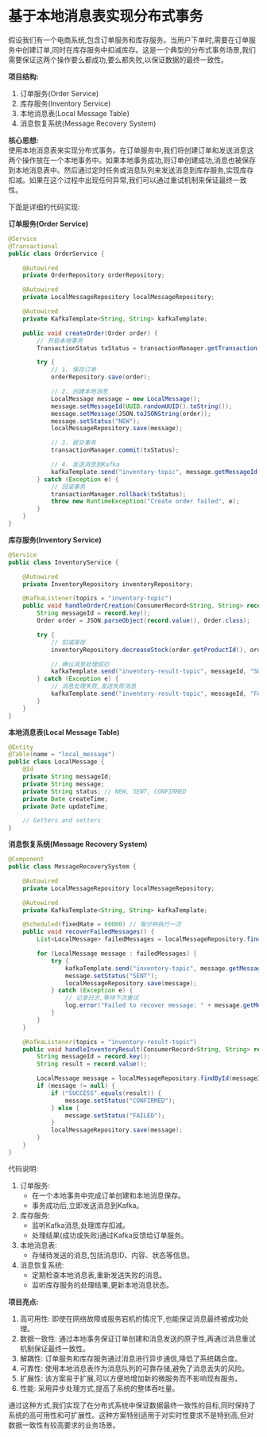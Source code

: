 # 基于本地消息表实现分布式事务

<font style="color:rgba(0, 0, 0, 0.82);">假设我们有一个电商系统,包含订单服务和库存服务。当用户下单时,需要在订单服务中创建订单,同时在库存服务中扣减库存。这是一个典型的分布式事务场景,我们需要保证这两个操作要么都成功,要么都失败,以保证数据的最终一致性。</font>

**<font style="color:rgba(0, 0, 0, 0.82);">项目结构:</font>**

1. <font style="color:rgba(0, 0, 0, 0.82);">订单服务(Order Service)</font>
2. <font style="color:rgba(0, 0, 0, 0.82);">库存服务(Inventory Service)</font>
3. <font style="color:rgba(0, 0, 0, 0.82);">本地消息表(Local Message Table)</font>
4. <font style="color:rgba(0, 0, 0, 0.82);">消息恢复系统(Message Recovery System)</font>

**<font style="color:rgba(0, 0, 0, 0.82);">核心思想:</font>**<font style="color:rgba(0, 0, 0, 0.82);">  
</font><font style="color:rgba(0, 0, 0, 0.82);">使用本地消息表来实现分布式事务。在订单服务中,我们将创建订单和发送消息这两个操作放在一个本地事务中。如果本地事务成功,则订单创建成功,消息也被保存到本地消息表中。然后通过定时任务或消息队列来发送消息到库存服务,实现库存扣减。如果在这个过程中出现任何异常,我们可以通过重试机制来保证最终一致性。</font>

<font style="color:rgba(0, 0, 0, 0.82);">下面是详细的代码实现:</font>

**<font style="color:rgba(0, 0, 0, 0.82);">订单服务(Order Service)</font>**

```java
@Service  
@Transactional  
public class OrderService {  

    @Autowired  
    private OrderRepository orderRepository;  

    @Autowired  
    private LocalMessageRepository localMessageRepository;  

    @Autowired  
    private KafkaTemplate<String, String> kafkaTemplate;  

    public void createOrder(Order order) {  
        // 开启本地事务  
        TransactionStatus txStatus = transactionManager.getTransaction(new DefaultTransactionDefinition());  

        try {  
            // 1. 保存订单  
            orderRepository.save(order);  

            // 2. 创建本地消息  
            LocalMessage message = new LocalMessage();  
            message.setMessageId(UUID.randomUUID().toString());  
            message.setMessage(JSON.toJSONString(order));  
            message.setStatus("NEW");  
            localMessageRepository.save(message);  

            // 3. 提交事务  
            transactionManager.commit(txStatus);  

            // 4. 发送消息到Kafka  
            kafkaTemplate.send("inventory-topic", message.getMessageId(), message.getMessage());  
        } catch (Exception e) {  
            // 回滚事务  
            transactionManager.rollback(txStatus);  
            throw new RuntimeException("Create order failed", e);  
        }  
    }  
}
```

**<font style="color:rgba(0, 0, 0, 0.82);">库存服务(Inventory Service)</font>**

```java
@Service  
public class InventoryService {  

    @Autowired  
    private InventoryRepository inventoryRepository;  

    @KafkaListener(topics = "inventory-topic")  
    public void handleOrderCreation(ConsumerRecord<String, String> record) {  
        String messageId = record.key();  
        Order order = JSON.parseObject(record.value(), Order.class);  

        try {  
            // 扣减库存  
            inventoryRepository.decreaseStock(order.getProductId(), order.getQuantity());  

            // 确认消息处理成功  
            kafkaTemplate.send("inventory-result-topic", messageId, "SUCCESS");  
        } catch (Exception e) {  
            // 消息处理失败,发送失败消息  
            kafkaTemplate.send("inventory-result-topic", messageId, "FAILED");  
        }  
    }  
}
```

**<font style="color:rgba(0, 0, 0, 0.82);">本地消息表(Local Message Table)</font>**

```java
@Entity  
@Table(name = "local_message")  
public class LocalMessage {  
    @Id  
    private String messageId;  
    private String message;  
    private String status; // NEW, SENT, CONFIRMED  
    private Date createTime;  
    private Date updateTime;  

    // Getters and setters  
}
```

**<font style="color:rgba(0, 0, 0, 0.82);">消息恢复系统(Message Recovery System)</font>**

```java
@Component  
public class MessageRecoverySystem {  

    @Autowired  
    private LocalMessageRepository localMessageRepository;  

    @Autowired  
    private KafkaTemplate<String, String> kafkaTemplate;  

    @Scheduled(fixedRate = 60000) // 每分钟执行一次  
    public void recoverFailedMessages() {  
        List<LocalMessage> failedMessages = localMessageRepository.findByStatusAndCreateTimeBefore("NEW", new Date(System.currentTimeMillis() - 300000)); // 5分钟前的消息  

        for (LocalMessage message : failedMessages) {  
            try {  
                kafkaTemplate.send("inventory-topic", message.getMessageId(), message.getMessage());  
                message.setStatus("SENT");  
                localMessageRepository.save(message);  
            } catch (Exception e) {  
                // 记录日志,等待下次重试  
                log.error("Failed to recover message: " + message.getMessageId(), e);  
            }  
        }  
    }  

    @KafkaListener(topics = "inventory-result-topic")  
    public void handleInventoryResult(ConsumerRecord<String, String> record) {  
        String messageId = record.key();  
        String result = record.value();  

        LocalMessage message = localMessageRepository.findById(messageId).orElse(null);  
        if (message != null) {  
            if ("SUCCESS".equals(result)) {  
                message.setStatus("CONFIRMED");  
            } else {  
                message.setStatus("FAILED");  
            }  
            localMessageRepository.save(message);  
        }  
    }  
}
```

<font style="color:rgba(0, 0, 0, 0.82);">代码说明:</font>

1. <font style="color:rgba(0, 0, 0, 0.82);">订单服务:</font>
    - <font style="color:rgba(0, 0, 0, 0.82);">在一个本地事务中完成订单创建和本地消息保存。</font>
    - <font style="color:rgba(0, 0, 0, 0.82);">事务成功后,立即发送消息到Kafka。</font>
2. <font style="color:rgba(0, 0, 0, 0.82);">库存服务:</font>
    - <font style="color:rgba(0, 0, 0, 0.82);">监听Kafka消息,处理库存扣减。</font>
    - <font style="color:rgba(0, 0, 0, 0.82);">处理结果(成功或失败)通过Kafka反馈给订单服务。</font>
3. <font style="color:rgba(0, 0, 0, 0.82);">本地消息表:</font>
    - <font style="color:rgba(0, 0, 0, 0.82);">存储待发送的消息,包括消息ID、内容、状态等信息。</font>
4. <font style="color:rgba(0, 0, 0, 0.82);">消息恢复系统:</font>
    - <font style="color:rgba(0, 0, 0, 0.82);">定期检查本地消息表,重新发送失败的消息。</font>
    - <font style="color:rgba(0, 0, 0, 0.82);">监听库存服务的处理结果,更新本地消息状态。</font>

**<font style="color:rgba(0, 0, 0, 0.82);">项目亮点:</font>**

1. <font style="color:rgba(0, 0, 0, 0.82);">高可用性: 即使在网络故障或服务宕机的情况下,也能保证消息最终被成功处理。</font>
2. <font style="color:rgba(0, 0, 0, 0.82);">数据一致性: 通过本地事务保证订单创建和消息发送的原子性,再通过消息重试机制保证最终一致性。</font>
3. <font style="color:rgba(0, 0, 0, 0.82);">解耦性: 订单服务和库存服务通过消息进行异步通信,降低了系统耦合度。</font>
4. <font style="color:rgba(0, 0, 0, 0.82);">可靠性: 使用本地消息表作为消息队列的可靠存储,避免了消息丢失的风险。</font>
5. <font style="color:rgba(0, 0, 0, 0.82);">扩展性: 该方案易于扩展,可以方便地增加新的微服务而不影响现有服务。</font>
6. <font style="color:rgba(0, 0, 0, 0.82);">性能: 采用异步处理方式,提高了系统的整体吞吐量。</font>

<font style="color:rgba(0, 0, 0, 0.82);">通过这种方式,我们实现了在分布式系统中保证数据最终一致性的目标,同时保持了系统的高可用性和可扩展性。这种方案特别适用于对实时性要求不是特别高,但对数据一致性有较高要求的业务场景。</font>


